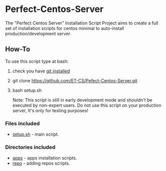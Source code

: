 Perfect-Centos-Server
=====================

The "Perfect Centos Server" Installation Script Project aims to create a full set of installation scripts for centos minimal to auto-install production/development server.

How-To
------
To use this script type at bash:

1. check you have [git installed][git-itek]
2. git clone https://github.com/ET-CS/Pefect-Centos-Server.git  
3. bash setup.sh
 
    Note: This script is still in early development mode and shouldn't be executed by non-expert users. Do not use this script on your production server, It's only for testing purposes!

### Files included
* [setup.sh][setup.sh] - main script.

### Directories included
* [apps][apps] - apps installation scripts.
* [repo][repo] - adding repos scripts.

[setup.sh]: https://github.com/ET-CS/Perfect-Centos-Server/blob/master/setup.sh
[apps]: https://github.com/ET-CS/Perfect-Centos-Server/tree/master/apps
[repo]: https://github.com/ET-CS/Perfect-Centos-Server/tree/master/repo
[git-itek]: http://itekblog.com/how-use-git-on-centos-6-2/